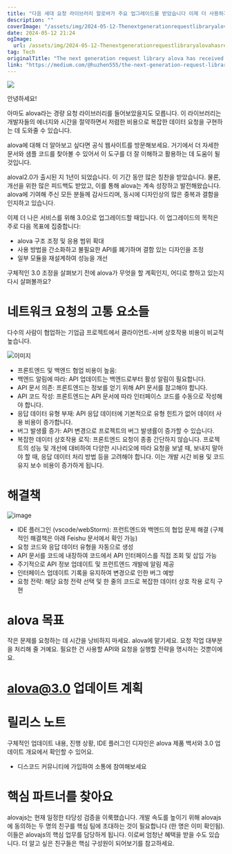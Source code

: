 ```yaml
---
title: "다음 세대 요청 라이브러리 알로바가 주요 업그레이드를 받았습니다 이제 더 사용하기 쉽고 높은 성능을 자랑합니다"
description: ""
coverImage: "/assets/img/2024-05-12-Thenextgenerationrequestlibraryalovahasreceivedamajorupgrademakingiteasiertouseandhigherinperformance_0.png"
date: 2024-05-12 21:24
ogImage: 
  url: /assets/img/2024-05-12-Thenextgenerationrequestlibraryalovahasreceivedamajorupgrademakingiteasiertouseandhigherinperformance_0.png
tag: Tech
originalTitle: "The next generation request library alova has received a major upgrade, making it easier to use and higher in performance."
link: "https://medium.com/@huzhen555/the-next-generation-request-library-alova-has-received-a-major-upgrade-making-it-easier-to-use-and-38f951a265a8"
---
```



<img src="/assets/img/2024-05-12-Thenextgenerationrequestlibraryalovahasreceivedamajorupgrademakingiteasiertouseandhigherinperformance_0.png" />

안녕하세요!

아마도 alova라는 경량 요청 라이브러리를 들어보았을지도 모릅니다. 이 라이브러리는 개발자들의 에너지와 시간을 절약하면서 저렴한 비용으로 복잡한 데이터 요청을 구현하는 데 도와줄 수 있습니다.

alova에 대해 더 알아보고 싶다면 공식 웹사이트를 방문해보세요. 거기에서 더 자세한 문서와 샘플 코드를 찾아볼 수 있어서 이 도구를 더 잘 이해하고 활용하는 데 도움이 될 것입니다.



aloval2.0가 출시된 지 1년이 되었습니다. 이 기간 동안 많은 칭찬을 받았습니다. 물론, 개선을 위한 많은 피드백도 받았고, 이를 통해 alova는 계속 성장하고 발전해왔습니다. alova에 기여해 주신 모든 분들께 감사드리며, 동시에 디자인상의 많은 중복과 결함을 인지하고 있습니다.

이제 더 나은 서비스를 위해 3.0으로 업그레이드할 때입니다. 이 업그레이드의 목적은 주로 다음 목표에 집중합니다:

- alova 구조 조정 및 응용 범위 확대
- 사용 방법을 간소화하고 불필요한 API를 폐기하며 결함 있는 디자인을 조정
- 일부 모듈을 재설계하여 성능을 개선

구체적인 3.0 조정을 살펴보기 전에 alova가 무엇을 할 계획인지, 어디로 향하고 있는지 다시 살펴볼까요?



# 네트워크 요청의 고통 요소들

다수의 사람이 협업하는 기업급 프로젝트에서 클라이언트-서버 상호작용 비용이 비교적 높습니다.

![이미지](/assets/img/2024-05-12-Thenextgenerationrequestlibraryalovahasreceivedamajorupgrademakingiteasiertouseandhigherinperformance_1.png)

- 프론트엔드 및 백엔드 협업 비용이 높음:
- 백엔드 알림에 따라: API 업데이트는 백엔드로부터 활성 알림이 필요합니다.
- API 문서 의존: 프론트엔드는 정보를 얻기 위해 API 문서를 참고해야 합니다.
- API 코드 작성: 프론트엔드는 API 문서에 따라 인터페이스 코드를 수동으로 작성해야 합니다.
- 응답 데이터 유형 부재: API 응답 데이터에 기본적으로 유형 힌트가 없어 데이터 사용 비용이 증가합니다.
- 버그 발생률 증가: API 변경으로 프로젝트의 버그 발생률이 증가할 수 있습니다.
- 복잡한 데이터 상호작용 로직: 프론트엔드 요청이 종종 간단하지 않습니다. 프로젝트의 성능 및 개선에 대비하여 다양한 시나리오에 따라 요청을 보낼 때, 보내지 말아야 할 때, 응답 데이터 처리 방법 등을 고려해야 합니다. 이는 개발 시간 비용 및 코드 유지 보수 비용이 증가하게 됩니다.



# 해결책

![image](/assets/img/2024-05-12-Thenextgenerationrequestlibraryalovahasreceivedamajorupgrademakingiteasiertouseandhigherinperformance_2.png)

- IDE 플러그인 (vscode/webStorm): 프런트엔드와 백엔드의 협업 문제 해결 (구체적인 해결책은 아래 Feishu 문서에서 확인 가능)
- 요청 코드와 응답 데이터 유형을 자동으로 생성
- API 문서를 코드에 내장하여 코드에서 API 인터페이스를 직접 조회 및 삽입 가능
- 주기적으로 API 정보 업데이트 및 프런트엔드 개발에 알림 제공
- 인터페이스 업데이트 기록을 유지하여 변경으로 인한 버그 예방
- 요청 전략: 해당 요청 전략 선택 및 한 줄의 코드로 복잡한 데이터 상호 작용 로직 구현

# alova 목표



작은 문제를 요청하는 데 시간을 낭비하지 마세요. alova에 맡기세요. 요청 작업 대부분을 처리해 줄 거예요. 필요한 건 사용할 API와 요청을 실행할 전략을 명시하는 것뿐이에요.

# alova@3.0 업데이트 계획

# 릴리스 노트

구체적인 업데이트 내용, 진행 상황, IDE 플러그인 디자인은 alova 제품 백서와 3.0 업데이트 개요에서 확인할 수 있어요.



- 디스코드 커뮤니티에 가입하여 소통에 참여해보세요

# 핵심 파트너를 찾아요

alovajs는 현재 일정한 타당성 검증을 이룩했습니다. 개발 속도를 높이기 위해 alovajs에 동의하는 두 명의 친구를 핵심 팀에 초대하는 것이 필요합니다 (한 명은 이미 확인됨). 이들은 alovajs의 핵심 업무를 담당하게 됩니다. 이로써 엄청난 혜택을 받을 수도 있습니다. 더 알고 싶은 친구들은 핵심 구성원이 되어보기를 참고하세요.